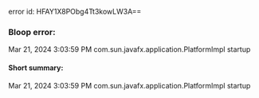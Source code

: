 error id: HFAY1X8PObg4Tt3kowLW3A==
### Bloop error:

Mar 21, 2024 3:03:59 PM com.sun.javafx.application.PlatformImpl startup
#### Short summary: 

Mar 21, 2024 3:03:59 PM com.sun.javafx.application.PlatformImpl startup